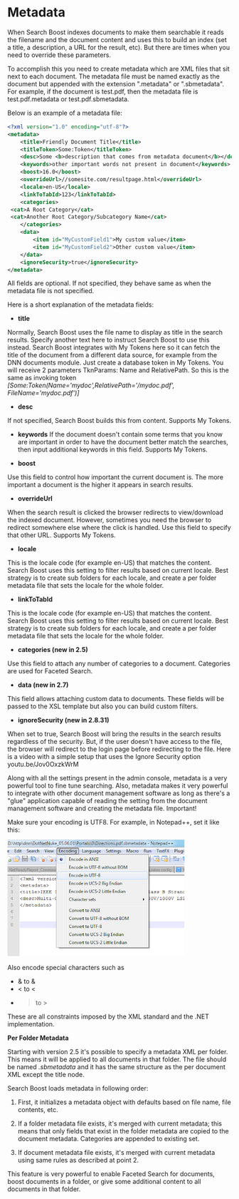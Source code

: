 # Metadata

When Search Boost indexes documents to make them searchable it reads the filename and the document content and uses this to build an index  (set a title, a description, a URL for the result, etc). But there are times when you need to override these parameters. 

To accomplish this you need to create metadata which are XML files that sit next to each document. The metadata file must be named exactly as the document but appended with the extension ".metadata" or ".sbmetadata". For example, if the document is test.pdf, then the metadata file is test.pdf.metadata or test.pdf.sbmetadata.

Below is an example of a metadata file:

```xml
<?xml version="1.0" encoding="utf-8"?>
<metadata>
    <title>Friendly Document Title</title>
    <titleToken>Some:Token</titleToken>
    <desc>Some <b>description that comes from metadata document</b></desc> 
    <keywords>other important words not present in document</keywords> 
    <boost>16.0</boost> 
    <overrideUrl>//somesite.com/resultpage.html</overrideUrl>
    <locale>en-US</locale>
    <linkToTabId>123</linkToTabId>
    <categories>
 <cat>A Root Category</cat>
 <cat>Another Root Category/Subcategory Name</cat>
    </categories>
    <data>
        <item id="MyCustomField1">My custom value</item>
        <item id="MyCustomField2">Other custom value</item>
    </data>
    <ignoreSecurity>true</ignoreSecurity>
</metadata>
```

All fields are optional. If not specified, they behave same as when the metadata file is not specified.

Here is a short explanation of the metadata fields:

  * **title**
 
Normally, Search Boost uses the file name to display as title in the search results. Specify another text here to instruct Search Boost to use this instead. Search Boost integrates with My Tokens here so it can fetch the title of the document from a different data source, for example from the DNN documents module. Just create a database token in My Tokens. You will receive 2 parameters TknParams: Name and RelativePath. So this is the same as invoking token *[Some:Token(Name='mydoc',RelativePath='/mydoc.pdf', FileName='mydoc.pdf')]*

  * **desc**
  
If not specified, Search Boost builds this from content. Supports My Tokens.

  * **keywords**
If the document doesn't contain some terms that you know are important in order to have the document better match the searches, then input additional keywords in this field. Supports My Tokens.

  * **boost**
  
Use this field to control how important the current document is. The more important a document is the higher it appears in search results.

  * **overrideUrl**
  
When the search result is clicked the browser redirects to view/download the indexed document. However, sometimes you need the browser to redirect somewhere else where the click is handled. Use this field to specify that other URL. Supports My Tokens.

  * **locale**
  
This is the locale code (for example en-US) that matches the content. Search Boost uses this setting to filter results based on current locale. Best strategy is to create sub folders for each locale, and create a per folder metadata file that sets the locale for the whole folder.

  * **linkToTabId**
  
This is the locale code (for example en-US) that matches the content. Search Boost uses this setting to filter results based on current locale. Best strategy is to create sub folders for each locale, and create a per folder metadata file that sets the locale for the whole folder.

  * **categories (new in 2.5)**
  
Use this field to attach any number of categories to a document. Categories are used for Faceted Search.

  * **data (new in 2.7)**
  
This field allows attaching custom data to documents. These fields will be passed to the XSL template but also you can build custom filters.

  * **ignoreSecurity (new in 2.8.31)**
  
When set to true, Search Boost will bring the results in the search results regardless of the security. But, if the user doesn't have access to the file, the browser will redirect to the login page before redirecting to the file.
Here is a video with a simple setup that uses the Ignore Security option youtu.be/Jov0OxzkWrM

Along with all the settings present in the admin console, metadata is a very powerful tool to fine tune searching.
Also, metadata makes it very powerful to integrate with other document management software as long as there's a "glue" application capable of reading the setting from the document management software and creating the metadata file. 
Important!

Make sure your encoding is UTF8. For example, in Notepad++, set it like this:

![](/search-boost/indexing-documents/assets/search-boost-metadata-encode.png)

Also encode special characters such as 
* & to &amp; 
* < to &lt; 
* > to &gt;

These are all constraints imposed by the XML standard and the .NET implementation.

**Per Folder Metadata**

Starting with version 2.5 it's possible to specify a metadata XML per folder. This means it will be applied to all documents in that folder. The file should be named _.sbmetadata_ and it has the same structure as the per document XML except the title node.

Search Boost loads metadata in following order:

  1. First, it initializes a metadata object with defaults based on file name, file contents, etc.

  2. If a folder metadata file exists, it's merged with current metadata; this means that only fields that exist in the folder metadata are copied to the document metadata. Categories are appended to existing set.

  3. If document metadata file exists, it's merged with current metadata using same rules as described at point 2.

This feature is very powerful to enable Faceted Search for documents, boost documents in a folder, or give some additional content to all documents in that folder.